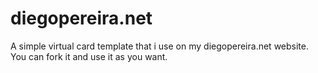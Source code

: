# diegopereira.net
A simple virtual card template that i use on my diegopereira.net website. You can fork it and use it as you want.

